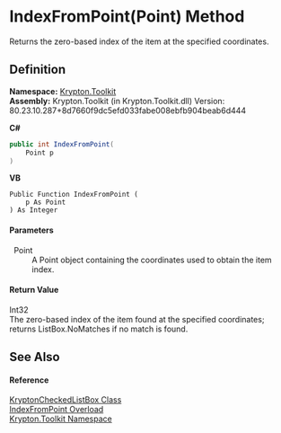 # IndexFromPoint(Point) Method


Returns the zero-based index of the item at the specified coordinates.



## Definition
**Namespace:** <a href="79d2eac2-21f4-54ff-7552-b20c33c30600.md">Krypton.Toolkit</a>  
**Assembly:** Krypton.Toolkit (in Krypton.Toolkit.dll) Version: 80.23.10.287+8d7660f9dc5efd033fabe008ebfb904beab6d444

**C#**
``` C#
public int IndexFromPoint(
	Point p
)
```
**VB**
``` VB
Public Function IndexFromPoint ( 
	p As Point
) As Integer
```



#### Parameters
<dl><dt>  Point</dt><dd>A Point object containing the coordinates used to obtain the item index.</dd></dl>

#### Return Value
Int32  
The zero-based index of the item found at the specified coordinates; returns ListBox.NoMatches if no match is found.

## See Also


#### Reference
<a href="168333b8-00c5-8b39-508d-ad55c6d9dd48.md">KryptonCheckedListBox Class</a>  
<a href="2dd85b01-ef61-a53d-9fcb-69adba1bf47a.md">IndexFromPoint Overload</a>  
<a href="79d2eac2-21f4-54ff-7552-b20c33c30600.md">Krypton.Toolkit Namespace</a>  
